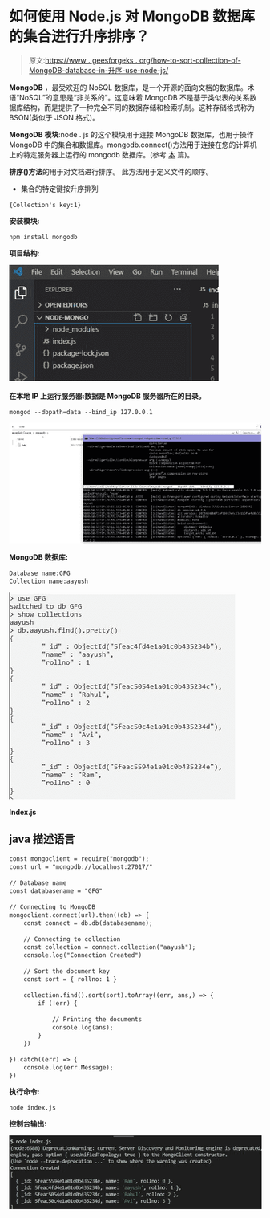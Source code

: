 # 如何使用 Node.js 对 MongoDB 数据库的集合进行升序排序？

> 原文:[https://www . geesforgeks . org/how-to-sort-collection-of-MongoDB-database-in-升序-use-node-js/](https://www.geeksforgeeks.org/how-to-sort-collection-of-mongodb-database-in-ascending-order-using-node-js/)

**MongoDB** ，最受欢迎的 NoSQL 数据库，是一个开源的面向文档的数据库。术语“NoSQL”的意思是“非关系的”。这意味着 MongoDB 不是基于类似表的关系数据库结构，而是提供了一种完全不同的数据存储和检索机制。这种存储格式称为 BSON(类似于 JSON 格式)。

**MongoDB 模块**:node . js 的这个模块用于连接 MongoDB 数据库，也用于操作 MongoDB 中的集合和数据库。mongodb.connect()方法用于连接在您的计算机上的特定服务器上运行的 mongodb 数据库。(参考 [本](https://www.geeksforgeeks.org/how-to-connect-mongodb-server-with-node-js/) 篇)。

**排序()方法**的用于对文档进行排序。 此方法用于定义文件的顺序。

*   集合的特定键按升序排列

```
{Collection's key:1}
```

**安装模块:**

```
npm install mongodb
```

**项目结构:**

![](img/680c11a4a464432626c22f3eee5f7f10.png)

**在本地 IP 上运行服务器:数据是 MongoDB 服务器所在的目录。**

```
mongod --dbpath=data --bind_ip 127.0.0.1
```

![](img/5c4e14dfd73c0857ab57c62e90d528d7.png)

**MongoDB 数据库:**

```
Database name:GFG
Collection name:aayush
```

![](img/a94a5e71271d755b66c74259aaefea23.png)

**Index.js**

## java 描述语言

```
const mongoclient = require("mongodb");
const url = "mongodb://localhost:27017/"

// Database name
const databasename = "GFG"

// Connecting to MongoDB
mongoclient.connect(url).then((db) => {
    const connect = db.db(databasename);

    // Connecting to collection
    const collection = connect.collection("aayush");
    console.log("Connection Created")

    // Sort the document key
    const sort = { rollno: 1 }

    collection.find().sort(sort).toArray((err, ans,) => {
        if (!err) {

            // Printing the documents
            console.log(ans);
        }
    })

}).catch((err) => {
    console.log(err.Message);
})
```

**执行命令:**

```
node index.js
```

**控制台输出:**

![](img/9bab720ae6c4d299ea038603f6c4aa04.png)